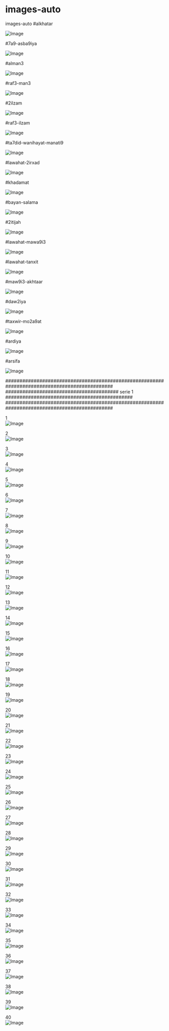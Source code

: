 # images-auto
images-auto
#alkhatar

![Image](https://github.com/user-attachments/assets/8ae5d6df-c0e5-4cca-b494-589e0277d804)

#7a9-asba9iya

![Image](https://github.com/user-attachments/assets/84da8255-71d8-4eb8-beeb-564cfb4fa865)

#alman3

![Image](https://github.com/user-attachments/assets/aa81e4fd-5086-4485-a481-24c140fbfa87)

#raf3-man3

![Image](https://github.com/user-attachments/assets/0b24923c-2259-418a-9118-fb11f1bd2aa3)

#2ilzam

![Image](https://github.com/user-attachments/assets/835a5098-b5b5-4588-b53e-3072f137daf7)

#raf3-ilzam

![Image](https://github.com/user-attachments/assets/7ee3501b-e580-4ca2-99a0-5b54c2be3d90)

#ta7did-wanihayat-manati9

![Image](https://github.com/user-attachments/assets/f358c6f3-637a-4f44-afe7-bed348730249)

#lawahat-2irxad

![Image](https://github.com/user-attachments/assets/ade53f63-592c-410a-8f46-7c121672b157)

#khadamat

![Image](https://github.com/user-attachments/assets/bda3c19a-868b-4ef9-b1c8-d174bfcceba5)

#bayan-salama

![Image](https://github.com/user-attachments/assets/cded9e8c-a512-403c-af79-e7f5889febc5)

#2itijah

![Image](https://github.com/user-attachments/assets/345e20b8-f8b4-490c-9bab-5ec0523a4bea)

#lawahat-mawa9i3

![Image](https://github.com/user-attachments/assets/aad253f8-7fd4-4233-ab53-c5a192a42fd9)

#lawahat-tanxit

![Image](https://github.com/user-attachments/assets/f44c1c86-fe59-4765-b169-00a731113b26)

#maw9i3-akhtaar

![Image](https://github.com/user-attachments/assets/bd24d7af-9314-4a3f-8372-45610f8ec8bc)

#daw2iya

![Image](https://github.com/user-attachments/assets/03dce4d7-901f-49a4-89d6-5105a7a260d6)

#taxwir-mo2a9at

![Image](https://github.com/user-attachments/assets/9d7bd7ce-8209-4552-a3af-f889cb432ec8)

#ardiya

![Image](https://github.com/user-attachments/assets/d3f407b1-9d05-48fc-b2cd-db1e4d1f2c0a)

#arsifa

![Image](https://github.com/user-attachments/assets/7cdb2ed9-ca5b-473a-9469-a1f4ae789c5a)


##############################################################################################
######################################## serie 1 #############################################
##############################################################################################

1\
![Image](https://github.com/user-attachments/assets/e64858a7-45ef-443a-8365-a3dcbca47a7e)

2\
![Image](https://github.com/user-attachments/assets/b0ed22f3-4aee-45ad-b1d0-ecefde88fa25)

3\
![Image](https://github.com/user-attachments/assets/82ff7672-bd58-4f32-9d7e-5aca909b9e10)

4\
![Image](https://github.com/user-attachments/assets/92f13032-695f-459d-92e1-4ad790426219)

5\
![Image](https://github.com/user-attachments/assets/a0f898f8-21bb-469d-93b7-befb06a24a94)

6\
![Image](https://github.com/user-attachments/assets/a813aa62-7456-42d2-9a32-cfc0598e5507)

7\
![Image](https://github.com/user-attachments/assets/392401a8-b8fe-4a52-842a-25b191743773)

8\
![Image](https://github.com/user-attachments/assets/86811ec9-ed81-4a8b-91d1-b12f61834de9)

9\
![Image](https://github.com/user-attachments/assets/0ea0896c-c105-4426-8511-cdc6ded10d4a)

10\
![Image](https://github.com/user-attachments/assets/4939c077-0681-4408-b727-9d59354c697b)

11\
![Image](https://github.com/user-attachments/assets/49f5dbfe-3b91-43ed-be48-27568abf0d40)

12\
![Image](https://github.com/user-attachments/assets/3f7defbd-6cc1-4711-9837-98ca6d50bf5d)

13\
![Image](https://github.com/user-attachments/assets/f7462316-a8ac-436c-b3e2-68347e4b9463)

14\
![Image](https://github.com/user-attachments/assets/8d3f7a23-9239-4587-a734-dbea3554dcfb)

15\
![Image](https://github.com/user-attachments/assets/2079ebfd-819d-4c4b-ad69-c79ed7c1ff19)

16\
![Image](https://github.com/user-attachments/assets/83aaea44-be53-4f7f-845a-ad5f34406f8c)

17\
![Image](https://github.com/user-attachments/assets/87fd6c8c-aa94-4f3a-9654-dfded42cf2ea)

18\
![Image](https://github.com/user-attachments/assets/7c56db54-7478-4068-956e-25b39e48bc01)

19\
![Image](https://github.com/user-attachments/assets/e4702306-b29c-40f9-a05b-77831d4dd0a1)

20\
![Image](https://github.com/user-attachments/assets/55235735-907c-4873-822b-56ebd5c7b806)

21\
![Image](https://github.com/user-attachments/assets/b8bcf3fd-a324-463b-9d70-ff3e119b5b15)

22\
![Image](https://github.com/user-attachments/assets/db0539ed-959f-4f19-889a-f5aa07623f41)

23\
![Image](https://github.com/user-attachments/assets/2c843b4f-6a21-4a80-a184-49895a0ab4cd)

24\
![Image](https://github.com/user-attachments/assets/36341ea3-53f7-42ea-ab4d-a8dc283b1e54)

25\
![Image](https://github.com/user-attachments/assets/08f2fed2-a0f3-4e6f-96f2-be92f145af61)

26\
![Image](https://github.com/user-attachments/assets/c1208ea6-bf0b-4442-bd61-4fab8fea44f6)

27\
![Image](https://github.com/user-attachments/assets/391ef289-2e3e-4e9f-970b-ffef4dd3284e)

28\
![Image](https://github.com/user-attachments/assets/829cfad1-1750-4355-943c-b36cf1edaa5e)

29\
![Image](https://github.com/user-attachments/assets/62538fb1-ea1b-4397-89d5-6d5af54ea983)

30\
![Image](https://github.com/user-attachments/assets/9c5699c6-efcf-4369-bede-e414805146b6)

31\
![Image](https://github.com/user-attachments/assets/1a68df36-e3fc-4f3d-bc66-4257d81e213f)

32\
![Image](https://github.com/user-attachments/assets/442df124-c758-43e2-b483-c91050eb8b8a)

33\
![Image](https://github.com/user-attachments/assets/74231859-cd89-432f-81fb-b114c01d4f8b)

34\
![Image](https://github.com/user-attachments/assets/600e839f-2e87-4f24-9908-db6d5107cdb0)

35\
![Image](https://github.com/user-attachments/assets/e3f1fa30-472b-467b-8b2d-b915f6543333)

36\
![Image](https://github.com/user-attachments/assets/39550a2f-77a4-4ae9-b1fe-d69ee8fcfae7)

37\
![Image](https://github.com/user-attachments/assets/657c1524-d55b-487b-a00b-ad69b2adf028)

38\
![Image](https://github.com/user-attachments/assets/12a9b955-ee9c-4780-88e5-6accf3626c7b)

39\
![Image](https://github.com/user-attachments/assets/755f6902-7b1e-481e-b9e9-de7850268c1e)

40\
![Image](https://github.com/user-attachments/assets/9156d4fa-5c82-4462-8c50-d304fb4bbb20)
